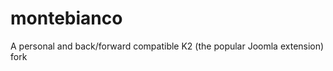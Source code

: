 montebianco
===========

A personal and back/forward compatible K2 (the popular Joomla extension) fork